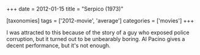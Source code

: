 +++
date = 2012-01-15
title = "Serpico (1973)"

[taxonomies]
tags = ['2012-movie', 'average']
categories = ['movies']
+++

I was attracted to this because of the story of a guy who exposed police
corruption, but it turned out to be unbearably boring. Al Pacino gives a
decent performance, but it's not enough.
